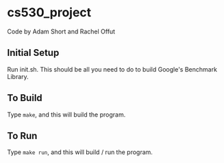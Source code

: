 # cs530_project

Code by Adam Short and Rachel Offut

## Initial Setup
Run init.sh. This should be all you need to do to build Google's Benchmark Library.

## To Build
Type `make`, and this will build the program.

## To Run
Type `make run`, and this will build / run the program.
